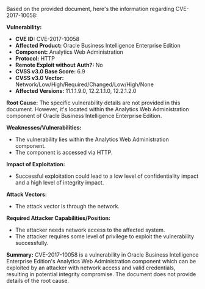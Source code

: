 Based on the provided document, here's the information regarding CVE-2017-10058:

**Vulnerability:**

*   **CVE ID:** CVE-2017-10058
*   **Affected Product:** Oracle Business Intelligence Enterprise Edition
*   **Component:** Analytics Web Administration
*   **Protocol:** HTTP
*   **Remote Exploit without Auth?:** No
*   **CVSS v3.0 Base Score:** 6.9
*   **CVSS v3.0 Vector:** Network/Low/High/Required/Changed/Low/High/None
*   **Affected Versions:** 11.1.1.9.0, 12.2.1.1.0, 12.2.1.2.0

**Root Cause:** The specific vulnerability details are not provided in this document. However, it's located within the Analytics Web Administration component of Oracle Business Intelligence Enterprise Edition.

**Weaknesses/Vulnerabilities:**

*   The vulnerability lies within the Analytics Web Administration component.
*   The component is accessed via HTTP.

**Impact of Exploitation:**

*   Successful exploitation could lead to a low level of confidentiality impact and a high level of integrity impact.

**Attack Vectors:**

*   The attack vector is through the network.

**Required Attacker Capabilities/Position:**

*   The attacker needs network access to the affected system.
*   The attacker requires some level of privilege to exploit the vulnerability successfully.

**Summary:**
CVE-2017-10058 is a vulnerability in Oracle Business Intelligence Enterprise Edition's Analytics Web Administration component which can be exploited by an attacker with network access and valid credentials, resulting in potential integrity compromise. The document does not provide details of the root cause.